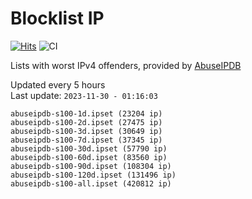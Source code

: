 # Blocklist IP

[![Hits](https://hits.seeyoufarm.com/api/count/incr/badge.svg?url=https%3A%2F%2Fgithub.com%2Fborestad%2Fblocklist-ip%2F&count_bg=%2379C83D&title_bg=%23555555&icon=&icon_color=%23E7E7E7&title=hits&edge_flat=false)](https://hits.seeyoufarm.com)  ![CI](https://img.shields.io/github/workflow/status/borestad/blocklist-ip/CI?style=flat-square)

Lists with worst IPv4 offenders, provided by [AbuseIPDB](https://www.abuseipdb.com/)

<!-- FOOTER-PLACEHOLDER -->
Updated every 5 hours<br>
Last update: `2023-11-30 - 01:16:03`
```
abuseipdb-s100-1d.ipset (23204 ip)
abuseipdb-s100-2d.ipset (27475 ip)
abuseipdb-s100-3d.ipset (30649 ip)
abuseipdb-s100-7d.ipset (37345 ip)
abuseipdb-s100-30d.ipset (57790 ip)
abuseipdb-s100-60d.ipset (83560 ip)
abuseipdb-s100-90d.ipset (108304 ip)
abuseipdb-s100-120d.ipset (131496 ip)
abuseipdb-s100-all.ipset (420812 ip)
```
